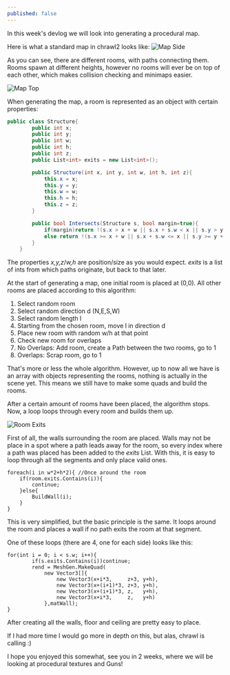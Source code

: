 ```yaml
---
published: false
---
```


In this week's devlog we will look into generating a procedural map.

<!--excerpt-->

Here is what a standard map in chrawl2 looks like:
![Map Side](http://imgur.com/jUma1Xa)

As you can see, there are different rooms, with paths connecting them. Rooms spawn at different heights, however no rooms will ever be on top of each other, which makes collision checking and minimaps easier. 

![Map Top](http://imgur.com/R7vjCM6)

When generating the map, a room is represented as an object with certain properties:
```c#
public class Structure{
		public int x;
		public int y;
		public int w;
		public int h;
		public int z;
		public List<int> exits = new List<int>();

		public Structure(int x, int y, int w, int h, int z){
			this.x = x;
			this.y = y;
			this.w = w;
			this.h = h;
			this.z = z;
		}

		public bool Intersects(Structure s, bool margin=true){
			if(margin)return !(s.x > x + w || s.x + s.w < x || s.y > y + h || s.y + s.h < y);
			else return !(s.x >= x + w || s.x + s.w <= x || s.y >= y + h || s.y + s.h <= y);
		}
	}
```
The properties *x,y,z*/*w,h* are position/size as you would expect. *exits* is a list of 
ints from which paths originate, but back to that later.

At the start of generating a map, one initial room is placed at (0,0). All other rooms are placed according to this algorithm:

1. Select random room
2. Select random direction d (N,E,S,W)
3. Select random length l
4. Starting from the chosen room, move l in direction d
5. Place new room with random w/h at that point
6. Check new room for overlaps
7. No Overlaps: Add room, create a Path between the two rooms, go to 1
8. Overlaps: Scrap room, go to 1

That's more or less the whole algorithm. However, up to now all we have is an array with objects representing the rooms, nothing is actually in the scene yet. This means we still have to make some quads and build the rooms.

After a certain amount of rooms have been placed, the algorithm stops. Now, a loop loops through every room and builds them up.

![Room Exits](http://imgur.com/lu3llzP)

First of all, the walls surrounding the room are placed. Walls may not be place in a spot where a path leads away for the room, so every index where a path was placed has been added to the *exits* List\. With this, it is easy to loop through all the segments and only place valid ones. 

```
foreach(i in w*2+h*2){ //Once around the room
	if(room.exits.Contains(i)){
    	continue;
    }else{
    	BuildWall(i);
    }
}
```

This is very simplified, but the basic principle is the same. It loops around the room and places a wall if no path exits the room at that segment.

One of these loops (there are 4, one for each side) looks like this:
```
for(int i = 0; i < s.w; i++){
		if(s.exits.Contains(i))continue;
		rend = MeshGen.MakeQuad(
			new Vector3[]{
				new Vector3(x+i*3,     z+3, y+h),
				new Vector3(x+(i+1)*3, z+3, y+h),
				new Vector3(x+(i+1)*3, z,   y+h),
				new Vector3(x+i*3,     z,   y+h)
			},matWall);
}
```

After creating all the walls, floor and ceiling are pretty easy to place.


If I had more time I would go more in depth on this, but alas, chrawl is calling :)

I hope you enjoyed this somewhat, see you in 2 weeks, where we will be looking at procedural textures and Guns!